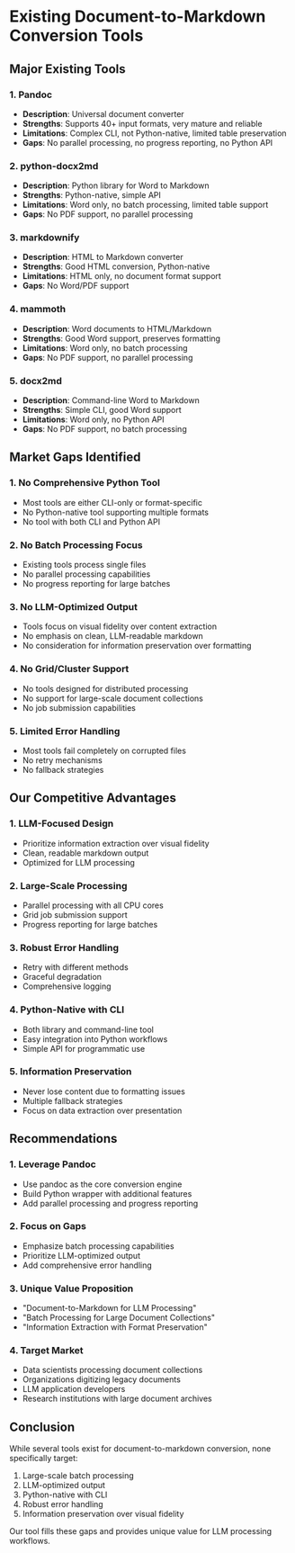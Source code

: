 # Existing Document-to-Markdown Conversion Tools

## Major Existing Tools

### 1. Pandoc
- **Description**: Universal document converter
- **Strengths**: Supports 40+ input formats, very mature and reliable
- **Limitations**: Complex CLI, not Python-native, limited table preservation
- **Gaps**: No parallel processing, no progress reporting, no Python API

### 2. python-docx2md
- **Description**: Python library for Word to Markdown
- **Strengths**: Python-native, simple API
- **Limitations**: Word only, no batch processing, limited table support
- **Gaps**: No PDF support, no parallel processing

### 3. markdownify
- **Description**: HTML to Markdown converter
- **Strengths**: Good HTML conversion, Python-native
- **Limitations**: HTML only, no document format support
- **Gaps**: No Word/PDF support

### 4. mammoth
- **Description**: Word documents to HTML/Markdown
- **Strengths**: Good Word support, preserves formatting
- **Limitations**: Word only, no batch processing
- **Gaps**: No PDF support, no parallel processing

### 5. docx2md
- **Description**: Command-line Word to Markdown
- **Strengths**: Simple CLI, good Word support
- **Limitations**: Word only, no Python API
- **Gaps**: No PDF support, no batch processing

## Market Gaps Identified

### 1. **No Comprehensive Python Tool**
- Most tools are either CLI-only or format-specific
- No Python-native tool supporting multiple formats
- No tool with both CLI and Python API

### 2. **No Batch Processing Focus**
- Existing tools process single files
- No parallel processing capabilities
- No progress reporting for large batches

### 3. **No LLM-Optimized Output**
- Tools focus on visual fidelity over content extraction
- No emphasis on clean, LLM-readable markdown
- No consideration for information preservation over formatting

### 4. **No Grid/Cluster Support**
- No tools designed for distributed processing
- No support for large-scale document collections
- No job submission capabilities

### 5. **Limited Error Handling**
- Most tools fail completely on corrupted files
- No retry mechanisms
- No fallback strategies

## Our Competitive Advantages

### 1. **LLM-Focused Design**
- Prioritize information extraction over visual fidelity
- Clean, readable markdown output
- Optimized for LLM processing

### 2. **Large-Scale Processing**
- Parallel processing with all CPU cores
- Grid job submission support
- Progress reporting for large batches

### 3. **Robust Error Handling**
- Retry with different methods
- Graceful degradation
- Comprehensive logging

### 4. **Python-Native with CLI**
- Both library and command-line tool
- Easy integration into Python workflows
- Simple API for programmatic use

### 5. **Information Preservation**
- Never lose content due to formatting issues
- Multiple fallback strategies
- Focus on data extraction over presentation

## Recommendations

### 1. **Leverage Pandoc**
- Use pandoc as the core conversion engine
- Build Python wrapper with additional features
- Add parallel processing and progress reporting

### 2. **Focus on Gaps**
- Emphasize batch processing capabilities
- Prioritize LLM-optimized output
- Add comprehensive error handling

### 3. **Unique Value Proposition**
- "Document-to-Markdown for LLM Processing"
- "Batch Processing for Large Document Collections"
- "Information Extraction with Format Preservation"

### 4. **Target Market**
- Data scientists processing document collections
- Organizations digitizing legacy documents
- LLM application developers
- Research institutions with large document archives

## Conclusion

While several tools exist for document-to-markdown conversion, none specifically target:
1. Large-scale batch processing
2. LLM-optimized output
3. Python-native with CLI
4. Robust error handling
5. Information preservation over visual fidelity

Our tool fills these gaps and provides unique value for LLM processing workflows.
